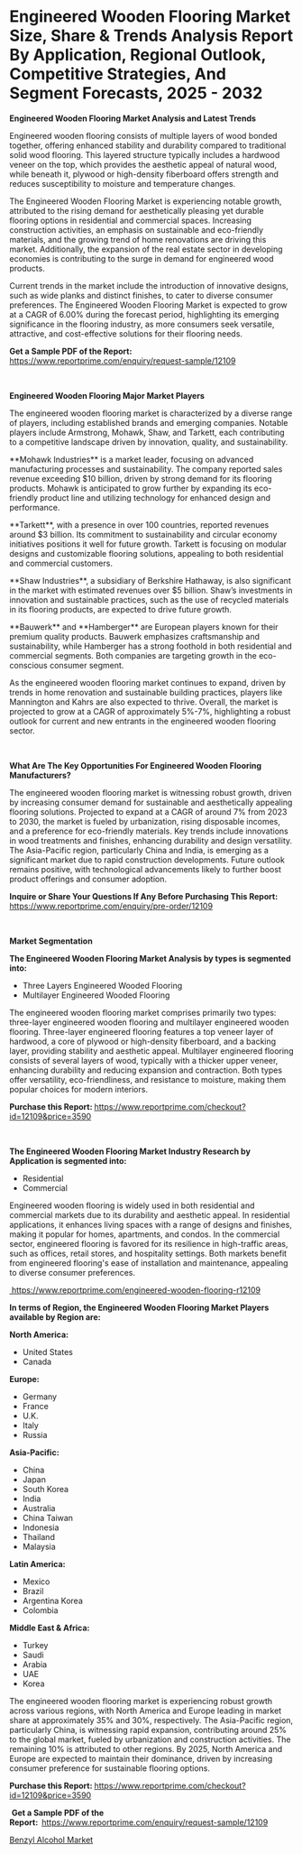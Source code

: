 <p><h1>Engineered Wooden Flooring Market Size, Share & Trends Analysis Report By Application, Regional Outlook, Competitive Strategies, And Segment Forecasts, 2025 - 2032</h1></p><p><strong>Engineered Wooden Flooring Market Analysis and Latest Trends</strong></p>
<p><p>Engineered wooden flooring consists of multiple layers of wood bonded together, offering enhanced stability and durability compared to traditional solid wood flooring. This layered structure typically includes a hardwood veneer on the top, which provides the aesthetic appeal of natural wood, while beneath it, plywood or high-density fiberboard offers strength and reduces susceptibility to moisture and temperature changes.</p><p>The Engineered Wooden Flooring Market is experiencing notable growth, attributed to the rising demand for aesthetically pleasing yet durable flooring options in residential and commercial spaces. Increasing construction activities, an emphasis on sustainable and eco-friendly materials, and the growing trend of home renovations are driving this market. Additionally, the expansion of the real estate sector in developing economies is contributing to the surge in demand for engineered wood products.</p><p>Current trends in the market include the introduction of innovative designs, such as wide planks and distinct finishes, to cater to diverse consumer preferences. The Engineered Wooden Flooring Market is expected to grow at a CAGR of 6.00% during the forecast period, highlighting its emerging significance in the flooring industry, as more consumers seek versatile, attractive, and cost-effective solutions for their flooring needs.</p></p>
<p><strong>Get a Sample PDF of the Report:&nbsp;</strong> <a href="https://www.reportprime.com/enquiry/request-sample/12109?utm_campaign=2645&utm_medium=2&utm_source=Github&utm_content=ia&utm_term=17032025&utm_id=engineered-wooden-flooring">https://www.reportprime.com/enquiry/request-sample/12109</a></p>
<p>&nbsp;</p>
<p><strong>Engineered Wooden Flooring Major Market Players</strong></p>
<p><p>The engineered wooden flooring market is characterized by a diverse range of players, including established brands and emerging companies. Notable players include Armstrong, Mohawk, Shaw, and Tarkett, each contributing to a competitive landscape driven by innovation, quality, and sustainability.</p><p>**Mohawk Industries** is a market leader, focusing on advanced manufacturing processes and sustainability. The company reported sales revenue exceeding $10 billion, driven by strong demand for its flooring products. Mohawk is anticipated to grow further by expanding its eco-friendly product line and utilizing technology for enhanced design and performance.</p><p>**Tarkett**, with a presence in over 100 countries, reported revenues around $3 billion. Its commitment to sustainability and circular economy initiatives positions it well for future growth. Tarkett is focusing on modular designs and customizable flooring solutions, appealing to both residential and commercial customers.</p><p>**Shaw Industries**, a subsidiary of Berkshire Hathaway, is also significant in the market with estimated revenues over $5 billion. Shaw’s investments in innovation and sustainable practices, such as the use of recycled materials in its flooring products, are expected to drive future growth.</p><p>**Bauwerk** and **Hamberger** are European players known for their premium quality products. Bauwerk emphasizes craftsmanship and sustainability, while Hamberger has a strong foothold in both residential and commercial segments. Both companies are targeting growth in the eco-conscious consumer segment.</p><p>As the engineered wooden flooring market continues to expand, driven by trends in home renovation and sustainable building practices, players like Mannington and Kahrs are also expected to thrive. Overall, the market is projected to grow at a CAGR of approximately 5%-7%, highlighting a robust outlook for current and new entrants in the engineered wooden flooring sector.</p></p>
<p>&nbsp;</p>
<p><strong>What Are The Key Opportunities For Engineered Wooden Flooring Manufacturers?</strong></p>
<p><p>The engineered wooden flooring market is witnessing robust growth, driven by increasing consumer demand for sustainable and aesthetically appealing flooring solutions. Projected to expand at a CAGR of around 7% from 2023 to 2030, the market is fueled by urbanization, rising disposable incomes, and a preference for eco-friendly materials. Key trends include innovations in wood treatments and finishes, enhancing durability and design versatility. The Asia-Pacific region, particularly China and India, is emerging as a significant market due to rapid construction developments. Future outlook remains positive, with technological advancements likely to further boost product offerings and consumer adoption.</p></p>
<p><strong>Inquire or Share Your Questions If Any Before Purchasing This Report:</strong> <a href="https://www.reportprime.com/enquiry/pre-order/12109?utm_campaign=2645&utm_medium=2&utm_source=Github&utm_content=ia&utm_term=17032025&utm_id=engineered-wooden-flooring">https://www.reportprime.com/enquiry/pre-order/12109</a></p>
<p>&nbsp;</p>
<p><strong>Market Segmentation</strong></p>
<p><strong>The Engineered Wooden Flooring Market Analysis by types is segmented into:</strong></p>
<p><ul><li>Three Layers Engineered Wooded Flooring</li><li>Multilayer Engineered Wooded Flooring</li></ul></p>
<p><p>The engineered wooden flooring market comprises primarily two types: three-layer engineered wooden flooring and multilayer engineered wooden flooring. Three-layer engineered flooring features a top veneer layer of hardwood, a core of plywood or high-density fiberboard, and a backing layer, providing stability and aesthetic appeal. Multilayer engineered flooring consists of several layers of wood, typically with a thicker upper veneer, enhancing durability and reducing expansion and contraction. Both types offer versatility, eco-friendliness, and resistance to moisture, making them popular choices for modern interiors.</p></p>
<p><strong>Purchase this Report:&nbsp;</strong><a href="https://www.reportprime.com/checkout?id=12109&price=3590&utm_campaign=2645&utm_medium=2&utm_source=Github&utm_content=ia&utm_term=17032025&utm_id=engineered-wooden-flooring">https://www.reportprime.com/checkout?id=12109&price=3590</a></p>
<p>&nbsp;</p>
<p><strong>The Engineered Wooden Flooring Market Industry Research by Application is segmented into:</strong></p>
<p><ul><li>Residential</li><li>Commercial</li></ul></p>
<p><p>Engineered wooden flooring is widely used in both residential and commercial markets due to its durability and aesthetic appeal. In residential applications, it enhances living spaces with a range of designs and finishes, making it popular for homes, apartments, and condos. In the commercial sector, engineered flooring is favored for its resilience in high-traffic areas, such as offices, retail stores, and hospitality settings. Both markets benefit from engineered flooring's ease of installation and maintenance, appealing to diverse consumer preferences.</p></p>
<p><a href="https://www.reportprime.com/engineered-wooden-flooring-r12109?utm_campaign=2645&utm_medium=2&utm_source=Github&utm_content=ia&utm_term=17032025&utm_id=engineered-wooden-flooring">&nbsp;https://www.reportprime.com/engineered-wooden-flooring-r12109</a></p>
<p><strong>In terms of Region, the Engineered Wooden Flooring Market Players available by Region are:</strong></p>
<p>
    <p> <strong> North America: </strong>
        <ul>
            <li>United States</li>
            <li>Canada</li>
        </ul>
        </p> 
    <p> <strong> Europe: </strong>
        <ul>
            <li>Germany</li>
            <li>France</li>
            <li>U.K.</li>
            <li>Italy</li>
            <li>Russia</li>
        </ul>
        </p> 
    <p> <strong> Asia-Pacific: </strong>
        <ul>
            <li>China</li>
            <li>Japan</li>
            <li>South Korea</li>
            <li>India</li>
            <li>Australia</li>
            <li>China Taiwan</li>
            <li>Indonesia</li>
            <li>Thailand</li>
            <li>Malaysia</li>
        </ul>
        </p> 
    <p> <strong> Latin America: </strong>
        <ul>
            <li>Mexico</li>
            <li>Brazil</li>
            <li>Argentina Korea</li>
            <li>Colombia</li>
        </ul>
        </p> 
    <p> <strong> Middle East & Africa: </strong>
        <ul>
            <li>Turkey</li>
            <li>Saudi</li>
            <li>Arabia</li>
            <li>UAE</li>
            <li>Korea</li>
        </ul>
    </p>
    </p>
<p><p>The engineered wooden flooring market is experiencing robust growth across various regions, with North America and Europe leading in market share at approximately 35% and 30%, respectively. The Asia-Pacific region, particularly China, is witnessing rapid expansion, contributing around 25% to the global market, fueled by urbanization and construction activities. The remaining 10% is attributed to other regions. By 2025, North America and Europe are expected to maintain their dominance, driven by increasing consumer preference for sustainable flooring options.</p></p>
<p><strong>Purchase this Report: </strong><a href="https://www.reportprime.com/checkout?id=12109&price=3590&utm_campaign=2645&utm_medium=2&utm_source=Github&utm_content=ia&utm_term=17032025&utm_id=engineered-wooden-flooring">https://www.reportprime.com/checkout?id=12109&price=3590</a></p>
<p>&nbsp;<strong>Get a Sample PDF of the Report:&nbsp;&nbsp;</strong><a href="https://www.reportprime.com/enquiry/request-sample/12109?utm_campaign=2645&utm_medium=2&utm_source=Github&utm_content=ia&utm_term=17032025&utm_id=engineered-wooden-flooring">https://www.reportprime.com/enquiry/request-sample/12109</a></p>
<p><strong></strong></p>
<p><p><a href="https://github.com/norbeludie83/Market-Research-Report-List-1/blob/main/benzyl-alcohol-market.md?utm_campaign=2645&utm_medium=2&utm_source=Github&utm_content=ia&utm_term=17032025&utm_id=engineered-wooden-flooring">Benzyl Alcohol Market</a></p></p>